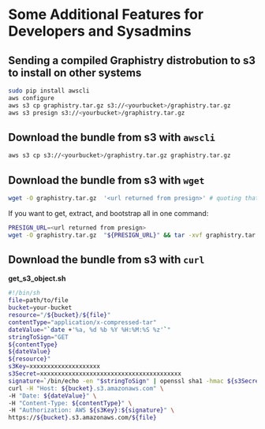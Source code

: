 # Some Additional Features for Developers and Sysadmins

## Sending a compiled Graphistry distrobution to s3 to install on other systems
```bash
sudo pip install awscli
aws configure
aws s3 cp graphistry.tar.gz s3://<yourbucket>/graphistry.tar.gz
aws s3 presign s3://<yourbucket>/graphistry.tar.gz
```

## Download the bundle from s3 with `awscli`

```bash
aws s3 cp s3://<yourbucket>/graphistry.tar.gz graphistry.tar.gz
```

## Download the bundle from s3 with `wget`

```bash
wget -O graphistry.tar.gz  '<url returned from presign>' # quoting that string is important
```

If you want to get, extract, and bootstrap all in one command:
```bash
PRESIGN_URL=<url returned from presign>
wget -O graphistry.tar.gz  "${PRESIGN_URL}" && tar -xvf graphistry.tar.gz && ./bootstrap.sh [rhel|ubuntu]
```

## Download the bundle from s3 with `curl`

**get_s3_object.sh**
```bash
#!/bin/sh
file=path/to/file
bucket=your-bucket
resource="/${bucket}/${file}"
contentType="application/x-compressed-tar"
dateValue="`date +'%a, %d %b %Y %H:%M:%S %z'`"
stringToSign="GET
${contentType}
${dateValue}
${resource}"
s3Key=xxxxxxxxxxxxxxxxxxxx
s3Secret=xxxxxxxxxxxxxxxxxxxxxxxxxxxxxxxxxxxxxxxx
signature=`/bin/echo -en "$stringToSign" | openssl sha1 -hmac ${s3Secret} -binary | base64`
curl -H "Host: ${bucket}.s3.amazonaws.com" \
-H "Date: ${dateValue}" \
-H "Content-Type: ${contentType}" \
-H "Authorization: AWS ${s3Key}:${signature}" \
https://${bucket}.s3.amazonaws.com/${file}
```